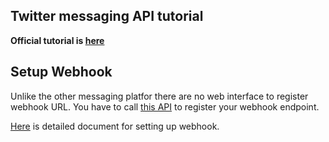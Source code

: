 ## Twitter messaging API tutorial

**Official tutorial is [here](https://dev.twitter.com/docs)**

## Setup Webhook

Unlike the other messaging platfor there are no web interface to register webhook URL.
You have to call [this API](https://dev.twitter.com/webhooks/reference/post/account_activity/webhooks) to register your webhook endpoint.

[Here](https://dev.twitter.com/webhooks/getting-started) is detailed document for setting up webhook.


